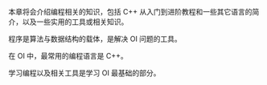 本章将会介绍编程相关的知识，包括 C++ 从入门到进阶教程和一些其它语言的简介，以及一些实用的工具或相关知识。

程序是算法与数据结构的载体，是解决 OI 问题的工具。

在 OI 中，最常用的编程语言是 C++。

学习编程以及相关工具是学习 OI 最基础的部分。